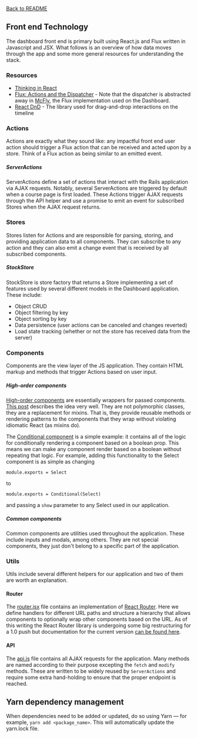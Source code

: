 [Back to README](../README.md)

## Front end Technology

The dashboard front end is primary built using React.js and Flux written in Javascript and JSX. What follows is an overview of how data moves through the app and some more general resources for understanding the stack.

### Resources
- [Thinking in React](https://facebook.github.io/react/docs/thinking-in-react.html)
- [Flux: Actions and the Dispatcher](https://facebook.github.io/react/blog/2014/07/30/flux-actions-and-the-dispatcher.html) - Note that the dispatcher is abstracted away in [McFly](https://github.com/kenwheeler/mcfly), the Flux implementation used on the Dashboard.
- [React DnD](http://gaearon.github.io/react-dnd/) - The library used for drag-and-drop interactions on the timeline

### Actions
Actions are exactly what they sound like: any impactful front end user action should trigger a Flux action that can be received and acted upon by a store. Think of a Flux action as being similar to an emitted event.

##### ServerActions
ServerActions define a set of actions that interact with the Rails application via AJAX requests. Notably, several ServerActions are triggered by default when a course page is first loaded. These Actions trigger AJAX requests through the API helper and use a promise to emit an event for subscribed Stores when the AJAX request returns.

### Stores
Stores listen for Actions and are responsible for parsing, storing, and providing application data to all components. They can subscribe to any action and they can also emit a change event that is received by all subscribed components.

##### StockStore
StockStore is store factory that returns a Store implementing a set of features used by several different models in the Dashboard application. These include:

- Object CRUD
- Object filtering by key
- Object sorting by key
- Data persistence (user actions can be canceled and changes reverted)
- Load state tracking (whether or not the store has received data from the server)

### Components
Components are the view layer of the JS application. They contain HTML markup and methods that trigger Actions based on user input.

##### High-order components
[High-order components](/app/assets/javascripts/components/high_order) are essentially wrappers for passed components. [This post](https://medium.com/@dan_abramov/mixins-are-dead-long-live-higher-order-components-94a0d2f9e750) describes the idea very well. They are not polymorphic classes, they are a replacement for mixins. That is, they provide reusable methods or rendering patterns to the components that they wrap without violating idiomatic React (as mixins do).

The [Conditional component](/app/assets/javascripts/components/high_order/conditional.jsx) is a simple example: it contains all of the logic for conditionally rendering a component based on a boolean prop. This means we can make any component render based on a boolean without repeating that logic. For example, adding this functionality to the Select component is as simple as changing

	module.exports = Select
to

	module.exports = Conditional(Select)

and passing a `show` parameter to any Select used in our application.

##### Common components
Common components are utilities used throughout the application. These include inputs and modals, among others. They are not special components, they just don't belong to a specific part of the application.

### Utils
Utils include several different helpers for our application and two of them are worth an explanation.

#### Router
The [router.jsx](/app/assets/javascripts/utils/router.jsx) file contains an implementation of [React Router](https://github.com/rackt/react-router). Here we define handlers for different URL paths and structure a hierarchy that allows components to optionally wrap other components based on the URL. As of this writing the React Router library is undergoing some big restructuring for a 1.0 push but documentation for the current version [can be found here](http://rackt.github.io/react-router/).

#### API
The [api.js](/app/assets/javascripts/utils/api.js) file contains all AJAX requests for the application. Many methods are named according to their  purpose excepting the `fetch` and `modify` methods. These are written to be widely reused by `ServerActions` and require some extra hand-holding to ensure that the proper endpoint is reached.

## Yarn dependency management
When dependencies need to be added or updated, do so using Yarn — for example, `yarn add <package_name>`. This will automatically update the yarn.lock file.
